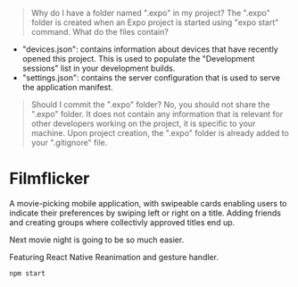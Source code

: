 > Why do I have a folder named ".expo" in my project?
The ".expo" folder is created when an Expo project is started using "expo start" command.
> What do the files contain?
- "devices.json": contains information about devices that have recently opened this project. This is used to populate the "Development sessions" list in your development builds.
- "settings.json": contains the server configuration that is used to serve the application manifest.
> Should I commit the ".expo" folder?
No, you should not share the ".expo" folder. It does not contain any information that is relevant for other developers working on the project, it is specific to your machine.
Upon project creation, the ".expo" folder is already added to your ".gitignore" file.

# Filmflicker 

A movie-picking mobile application, with swipeable cards enabling users to indicate their preferences by swiping left or right on a title. 
Adding friends and creating groups where collectivly approved titles end up. 

Next movie night is going to be so much easier. 

Featuring React Native Reanimation and gesture handler.

`npm start` 
